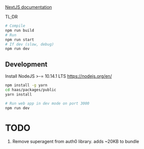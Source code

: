[NextJS documentation](https://github.com/zeit/next.js)

TL;DR

```sh
# Compile
npm run build
# Run
npm run start
# If dev (slow, debug)
npm run dev
```

## Development

Install NodeJS >-= 10.14.1 LTS https://nodejs.org/en/

```sh
npm install -g yarn
cd haas/packages/public
yarn install

# Run web app in dev mode on port 3000
npm run dev
```

# TODO

1. Remove superagent from auth0 library. adds ~20KB to bundle
